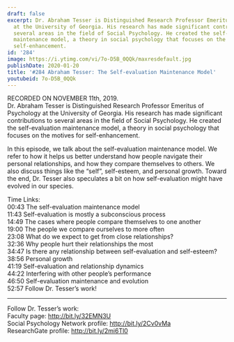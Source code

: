 ```yaml
---
draft: false
excerpt: Dr. Abraham Tesser is Distinguished Research Professor Emeritus of Psychology
  at the University of Georgia. His research has made significant contributions to
  several areas in the field of Social Psychology. He created the self-evaluation
  maintenance model, a theory in social psychology that focuses on the motives for
  self-enhancement.
id: '284'
image: https://i.ytimg.com/vi/7o-D5B_0QQk/maxresdefault.jpg
publishDate: 2020-01-20
title: '#284 Abraham Tesser: The Self-evaluation Maintenance Model'
youtubeid: 7o-D5B_0QQk
---
```

RECORDED ON NOVEMBER 11th, 2019.  
Dr. Abraham Tesser is Distinguished Research Professor Emeritus of Psychology at the University of Georgia. His research has made significant contributions to several areas in the field of Social Psychology. He created the self-evaluation maintenance model, a theory in social psychology that focuses on the motives for self-enhancement.

In this episode, we talk about the self-evaluation maintenance model. We refer to how it helps us better understand how people navigate their personal relationships, and how they compare themselves to others. We also discuss things like the “self”, self-esteem, and personal growth. Toward the end, Dr. Tesser also speculates a bit on how self-evaluation might have evolved in our species.

Time Links:  
00:43  The self-evaluation maintenance model  
11:43  Self-evaluation is mostly a subconscious process  
14:49  The cases where people compare themselves to one another  
19:00  The people we compare ourselves to more often   
23:08  What do we expect to get from close relationships?  
32:36  Why people hurt their relationships the most  
34:47  Is there any relationship between self-evaluation and self-esteem?  
38:56  Personal growth  
41:19  Self-evaluation and relationship dynamics  
44:22  Interfering with other people’s performance  
46:50  Self-evaluation maintenance and evolution  
52:57  Follow Dr. Tesser’s work!

---

Follow Dr. Tesser’s work:  
Faculty page: http://bit.ly/32EMN3U  
Social Psychology Network profile: http://bit.ly/2Cv0vMa  
ResearchGate profile: http://bit.ly/2mi6Tl0
